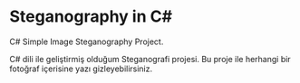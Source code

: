 # Steganography in C#
C# Simple Image Steganography Project.

C# dili ile geliştirmiş olduğum Steganografi projesi. Bu proje ile herhangi bir fotoğraf içerisine yazı gizleyebilirsiniz.
